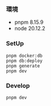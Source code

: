 ### 環境
- pnpm 8.15.9
- node 20.12.2

### SetUp

```
pnpm docker:db
pnpm db:deploy
pnpm generate
pnpm dev
```


### Develop

```
pnpm dev
```
